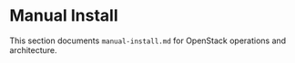 # Manual Install

This section documents `manual-install.md` for OpenStack operations and architecture.